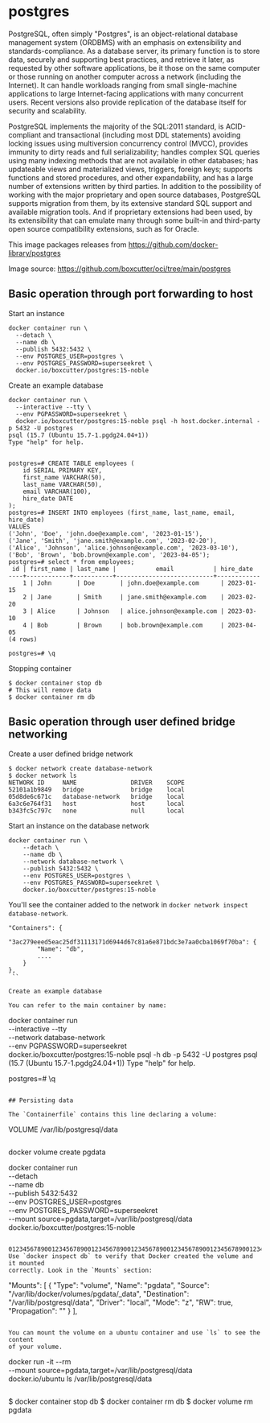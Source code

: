 # postgres

PostgreSQL, often simply "Postgres", is an object-relational database management system
(ORDBMS) with an emphasis on extensibility and standards-compliance. As a database
server, its primary function is to store data, securely and supporting best practices,
and retrieve it later, as requested by other software applications, be it those on the
same computer or those running on another computer across a network (including the
Internet). It can handle workloads ranging from small single-machine applications to
large Internet-facing applications with many concurrent users. Recent versions also
provide replication of the database itself for security and scalability.

PostgreSQL implements the majority of the SQL:2011 standard, is ACID-compliant and
transactional (including most DDL statements) avoiding locking issues using
multiversion concurrency control (MVCC), provides immunity to dirty reads and full
serializability; handles complex SQL queries using many indexing methods that are not
available in other databases; has updateable views and materialized views, triggers,
foreign keys; supports functions and stored procedures, and other expandability, and
has a large number of extensions written by third parties. In addition to the
possibility of working with the major proprietary and open source databases,
PostgreSQL supports migration from them, by its extensive standard SQL support and
available migration tools. And if proprietary extensions had been used, by its
extensibility that can emulate many through some built-in and third-party open source
compatibility extensions, such as for Oracle.

This image packages releases from https://github.com/docker-library/postgres

Image source: https://github.com/boxcutter/oci/tree/main/postgres

## Basic operation through port forwarding to host

Start an instance

```
docker container run \
  --detach \
  --name db \
  --publish 5432:5432 \
  --env POSTGRES_USER=postgres \
  --env POSTGRES_PASSWORD=superseekret \
  docker.io/boxcutter/postgres:15-noble
```

Create an example database

```
docker container run \
  --interactive --tty \
  --env PGPASSWORD=superseekret \
  docker.io/boxcutter/postgres:15-noble psql -h host.docker.internal -p 5432 -U postgres
psql (15.7 (Ubuntu 15.7-1.pgdg24.04+1))
Type "help" for help.


postgres=# CREATE TABLE employees (
    id SERIAL PRIMARY KEY,
    first_name VARCHAR(50),
    last_name VARCHAR(50),
    email VARCHAR(100),
    hire_date DATE
);
postgres=# INSERT INTO employees (first_name, last_name, email, hire_date)
VALUES
('John', 'Doe', 'john.doe@example.com', '2023-01-15'),
('Jane', 'Smith', 'jane.smith@example.com', '2023-02-20'),
('Alice', 'Johnson', 'alice.johnson@example.com', '2023-03-10'),
('Bob', 'Brown', 'bob.brown@example.com', '2023-04-05');
postgres=# select * from employees;
 id | first_name | last_name |           email           | hire_date
----+------------+-----------+---------------------------+------------
    1 | John       | Doe       | john.doe@example.com      | 2023-01-15
    2 | Jane       | Smith     | jane.smith@example.com    | 2023-02-20
    3 | Alice      | Johnson   | alice.johnson@example.com | 2023-03-10
    4 | Bob        | Brown     | bob.brown@example.com     | 2023-04-05
(4 rows)

postgres=# \q
```

Stopping container

```
$ docker container stop db
# This will remove data
$ docker container rm db
```

## Basic operation through user defined bridge networking

Create a user defined bridge network

```
$ docker network create database-network
$ docker network ls
NETWORK ID     NAME               DRIVER    SCOPE
52101a1b9849   bridge             bridge    local
05d8de6c671c   database-network   bridge    local
6a3c6e764f31   host               host      local
b343fc5c797c   none               null      local
```

Start an instance on the database network

```
docker container run \
    --detach \
    --name db \
    --network database-network \
    --publish 5432:5432 \
    --env POSTGRES_USER=postgres \
    --env POSTGRES_PASSWORD=superseekret \
    docker.io/boxcutter/postgres:15-noble
```

You'll see the container added to the network in
`docker network inspect database-network`.

```
"Containers": {
    "3ac279eeed5eac25df31113171d6944d67c81a6e871bdc3e7aa0cba1069f70ba": {
        "Name": "db",
        ....
    }
},
 ``

Create an example database

You can refer to the main container by name:

```
docker container run \
    --interactive --tty \
    --network database-network \
    --env PGPASSWORD=superseekret \
    docker.io/boxcutter/postgres:15-noble psql -h db -p 5432 -U postgres
psql (15.7 (Ubuntu 15.7-1.pgdg24.04+1))
Type "help" for help.

postgres=# \q
```

## Persisting data

The `Containerfile` contains this line declaring a volume:

```
VOLUME /var/lib/postgresql/data
```

```
docker volume create pgdata

docker container run \
    --detach \
    --name db \
    --publish 5432:5432 \
    --env POSTGRES_USER=postgres \
    --env POSTGRES_PASSWORD=superseekret \
    --mount source=pgdata,target=/var/lib/postgresql/data \
    docker.io/boxcutter/postgres:15-noble
```

0123456789001234567890012345678900123456789001234567890012345678900123456789001234567890
Use `docker inspect db` to verify that Docker created the volume and it mounted
correctly. Look in the `Mounts` section:

```
"Mounts": [
            {
                "Type": "volume",
                "Name": "pgdata",
                "Source": "/var/lib/docker/volumes/pgdata/_data",
                "Destination": "/var/lib/postgresql/data",
                "Driver": "local",
                "Mode": "z",
                "RW": true,
                "Propagation": ""
            }
        ],
```

You can mount the volume on a ubuntu container and use `ls` to see the content
of your volume.

```
docker run -it --rm \
  --mount source=pgdata,target=/var/lib/postgresql/data \
  docker.io/ubuntu ls /var/lib/postgresql/data
```

```
$ docker container stop db
$ docker container rm db
$ docker volume rm pgdata
```
